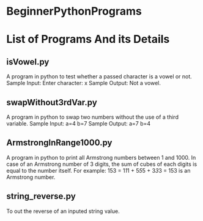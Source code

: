 # BeginnerPythonPrograms
# List of Programs And its Details
## isVowel.py
A program in python to test whether a passed character is a vowel or not.
Sample Input: Enter character: x
Sample Output: Not a vowel.
## swapWithout3rdVar.py
A program in python to swap two numbers without the use of a third variable.
Sample Input: a=4 b=7
Sample Output: a=7 b=4
## ArmstrongInRange1000.py
A program in python to print all Armstrong numbers between 1 and 1000.
In case of an Armstrong number of 3 digits, the sum of cubes of each digits is equal to the number itself.
For example:    153 = 1*1*1 + 5*5*5 + 3*3*3 = 153 is an Armstrong number.
## string_reverse.py
To out the reverse of an inputed string value.
